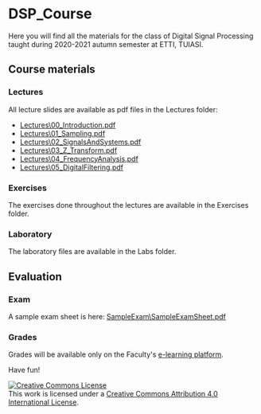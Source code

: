 # DSP_Course

Here you will find all the materials for the class of Digital Signal Processing taught during 2020-2021
autumn semester at ETTI, TUIASI.

<!--
## Notes for 2018-2019 exam

* Lectures: only chapters 1-5 were covered
    * Do not read 06_ImplementationOfDigitalSystems.pdf and 07_ApplicationsOfDSP.pdf
* Lectures: have marked the slides we have not covered (in Chapters III, IV and V).

* Exercises: only Week1.pdf to Week10.pdf, without the last two files (Week11 and Week12)

* Semester tests are available here [Tests_2018_2019.zip](Tests_2018_2019.zip)
-->

## Course materials 

### Lectures 

All lecture slides are available as pdf files in the Lectures folder:

- [Lectures\00_Introduction.pdf](Lectures/00_Introduction.pdf)
- [Lectures\01_Sampling.pdf](Lectures/01_Sampling.pdf)
- [Lectures\02_SignalsAndSystems.pdf](Lectures/02_SignalsAndSystems.pdf)
- [Lectures\03_Z_Transform.pdf](Lectures/03_Z_Transform.pdf)
- [Lectures\04_FrequencyAnalysis.pdf](Lectures/04_FrequencyAnalysis.pdf)
- [Lectures\05_DigitalFiltering.pdf](Lectures/05_DigitalFiltering.pdf)
<!--
- [Lectures\06_ImplementationOfDigitalSystems.pdf](Lectures/06_ImplementationOfDigitalSystems.pdf)
- [Lectures\07_ApplicationsOfDSP.pdf](Lectures/07_ApplicationsOfDSP.pdf)
-->

### Exercises

The exercises done throughout the lectures are available in the Exercises folder.

### Laboratory

The laboratory files are available in the Labs folder.

## Evaluation

### Exam

A sample exam sheet is here: [SampleExam\SampleExamSheet.pdf](SampleExam/SampleExamSheet.pdf)


### Grades

Grades will be available only on the Faculty's [e-learning platform](edu.etti.tuiasi.ro).

Have fun!

<a rel="license" href="http://creativecommons.org/licenses/by/4.0/"><img alt="Creative Commons License" style="border-width:0" src="https://i.creativecommons.org/l/by/4.0/88x31.png" /></a><br />This work is licensed under a <a rel="license" href="http://creativecommons.org/licenses/by/4.0/">Creative Commons Attribution 4.0 International License</a>.
